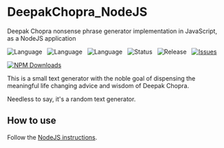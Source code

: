 DeepakChopra_NodeJS
===================

Deepak Chopra nonsense phrase generator implementation in JavaScript, as a NodeJS application

![Language](http://img.shields.io/badge/Language-JavaScript-000000.svg) &nbsp;
![Language](http://img.shields.io/badge/Platform-NPM-000000.svg) &nbsp;
![Language](http://img.shields.io/badge/License-MIT-000055.svg) &nbsp;
![Status](http://img.shields.io/travis/StoneCypher/DeepakChopra_NodeJS.svg) &nbsp;
![Release](http://img.shields.io/github/release/StoneCypher/DeepakChopra_NodeJS.svg) &nbsp;
[![Issues](http://img.shields.io/github/issues/StoneCypher/DeepakChopra_NodeJS.svg)](https://github.com/StoneCypher/DeepakChopra_NodeJS/issues)

[![NPM Downloads](http://img.shields.io/npm/dm/choprify.svg)](https://npmjs.org/package/choprify)

This is a small text generator with the noble goal of dispensing
the meaningful life changing advice and wisdom of Deepak Chopra.

Needless to say, it's a random text generator.



How to use
----------

Follow the [NodeJS instructions](https://github.com/StoneCypher/DeepakChopra_NodeJS/blob/master/src/README.md).